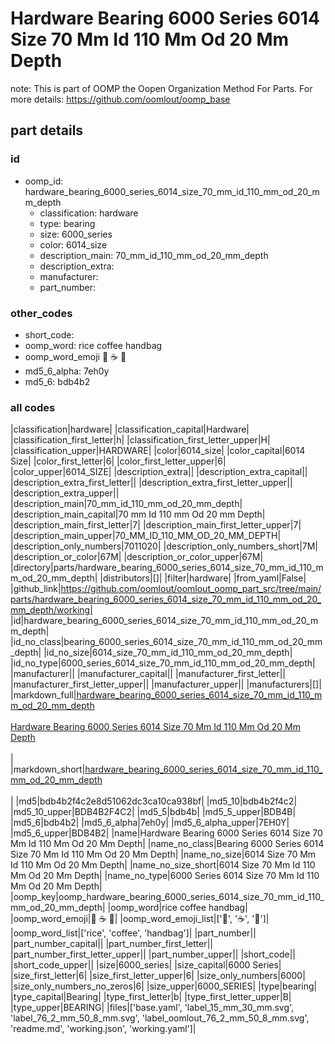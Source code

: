 # Hardware Bearing 6000 Series 6014 Size 70 Mm Id 110 Mm Od 20 Mm Depth  

note: This is part of OOMP the Oopen Organization Method For Parts. For more details: https://github.com/oomlout/oomp_base

##  part details





### id
* oomp_id: hardware_bearing_6000_series_6014_size_70_mm_id_110_mm_od_20_mm_depth
  * classification: hardware
  * type: bearing
  * size: 6000_series
  * color: 6014_size
  * description_main: 70_mm_id_110_mm_od_20_mm_depth
  * description_extra: 
  * manufacturer: 
  * part_number: 

### other_codes
* short_code: 
* oomp_word: rice coffee handbag
* oomp_word_emoji :rice: :coffee: :handbag:
* md5_6_alpha: 7eh0y
* md5_6: bdb4b2

### all codes 
|classification|hardware|
|classification_capital|Hardware|
|classification_first_letter|h|
|classification_first_letter_upper|H|
|classification_upper|HARDWARE|
|color|6014_size|
|color_capital|6014 Size|
|color_first_letter|6|
|color_first_letter_upper|6|
|color_upper|6014_SIZE|
|description_extra||
|description_extra_capital||
|description_extra_first_letter||
|description_extra_first_letter_upper||
|description_extra_upper||
|description_main|70_mm_id_110_mm_od_20_mm_depth|
|description_main_capital|70 mm Id 110 mm Od 20 mm Depth|
|description_main_first_letter|7|
|description_main_first_letter_upper|7|
|description_main_upper|70_MM_ID_110_MM_OD_20_MM_DEPTH|
|description_only_numbers|7011020|
|description_only_numbers_short|7M|
|description_or_color|67M|
|description_or_color_upper|67M|
|directory|parts/hardware_bearing_6000_series_6014_size_70_mm_id_110_mm_od_20_mm_depth|
|distributors|[]|
|filter|hardware|
|from_yaml|False|
|github_link|https://github.com/oomlout/oomlout_oomp_part_src/tree/main/parts/hardware_bearing_6000_series_6014_size_70_mm_id_110_mm_od_20_mm_depth/working|
|id|hardware_bearing_6000_series_6014_size_70_mm_id_110_mm_od_20_mm_depth|
|id_no_class|bearing_6000_series_6014_size_70_mm_id_110_mm_od_20_mm_depth|
|id_no_size|6014_size_70_mm_id_110_mm_od_20_mm_depth|
|id_no_type|6000_series_6014_size_70_mm_id_110_mm_od_20_mm_depth|
|manufacturer||
|manufacturer_capital||
|manufacturer_first_letter||
|manufacturer_first_letter_upper||
|manufacturer_upper||
|manufacturers|[]|
|markdown_full|[hardware_bearing_6000_series_6014_size_70_mm_id_110_mm_od_20_mm_depth](https://github.com/oomlout/oomlout_oomp_part_src/tree/main/parts/hardware_bearing_6000_series_6014_size_70_mm_id_110_mm_od_20_mm_depth/working)<br>[](https://github.com/oomlout/oomlout_oomp_part_src/tree/main/parts/hardware_bearing_6000_series_6014_size_70_mm_id_110_mm_od_20_mm_depth/working)<br>[Hardware Bearing 6000 Series 6014 Size 70 Mm Id 110 Mm Od 20 Mm Depth](https://github.com/oomlout/oomlout_oomp_part_src/tree/main/parts/hardware_bearing_6000_series_6014_size_70_mm_id_110_mm_od_20_mm_depth/working)<br><br>|
|markdown_short|[hardware_bearing_6000_series_6014_size_70_mm_id_110_mm_od_20_mm_depth](https://github.com/oomlout/oomlout_oomp_part_src/tree/main/parts/hardware_bearing_6000_series_6014_size_70_mm_id_110_mm_od_20_mm_depth/working)<br><br>|
|md5|bdb4b2f4c2e8d51062dc3ca10ca938bf|
|md5_10|bdb4b2f4c2|
|md5_10_upper|BDB4B2F4C2|
|md5_5|bdb4b|
|md5_5_upper|BDB4B|
|md5_6|bdb4b2|
|md5_6_alpha|7eh0y|
|md5_6_alpha_upper|7EH0Y|
|md5_6_upper|BDB4B2|
|name|Hardware Bearing 6000 Series 6014 Size 70 Mm Id 110 Mm Od 20 Mm Depth|
|name_no_class|Bearing 6000 Series 6014 Size 70 Mm Id 110 Mm Od 20 Mm Depth|
|name_no_size|6014 Size 70 Mm Id 110 Mm Od 20 Mm Depth|
|name_no_size_short|6014 Size 70 Mm Id 110 Mm Od 20 Mm Depth|
|name_no_type|6000 Series 6014 Size 70 Mm Id 110 Mm Od 20 Mm Depth|
|oomp_key|oomp_hardware_bearing_6000_series_6014_size_70_mm_id_110_mm_od_20_mm_depth|
|oomp_word|rice coffee handbag|
|oomp_word_emoji|:rice: :coffee: :handbag:|
|oomp_word_emoji_list|[':rice:', ':coffee:', ':handbag:']|
|oomp_word_list|['rice', 'coffee', 'handbag']|
|part_number||
|part_number_capital||
|part_number_first_letter||
|part_number_first_letter_upper||
|part_number_upper||
|short_code||
|short_code_upper||
|size|6000_series|
|size_capital|6000 Series|
|size_first_letter|6|
|size_first_letter_upper|6|
|size_only_numbers|6000|
|size_only_numbers_no_zeros|6|
|size_upper|6000_SERIES|
|type|bearing|
|type_capital|Bearing|
|type_first_letter|b|
|type_first_letter_upper|B|
|type_upper|BEARING|
|files|['base.yaml', 'label_15_mm_30_mm.svg', 'label_76_2_mm_50_8_mm.svg', 'label_oomlout_76_2_mm_50_8_mm.svg', 'readme.md', 'working.json', 'working.yaml']|
